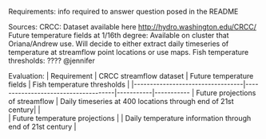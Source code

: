 Requirements:
info required to answer question posed in the README

Sources:
CRCC: Dataset available here http://hydro.washington.edu/CRCC/
Future temperature fields at 1/16th degree: Available on cluster that Oriana/Andrew use. Will decide to either extract daily timeseries of temperature at streamflow point locations or use maps.
Fish temperature thresholds: ???? @jennifer

Evaluation:
| Requirement                      | CRCC streamflow dataset          | Future temperature fields | Fish temperature thresholds |
|----------------------------------|-------------------------------------|-----------|-----------
| Future projections of streamflow         | Daily timeseries at 400 locations through end of 21st century|      |           
| Future temperature projections |                                     | Daily temperature information through end of 21st century  |  
